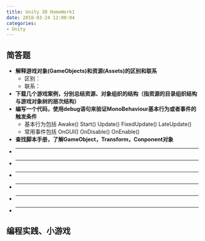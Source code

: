 ```yaml
---
title: Unity 3D HomeWork1
date: 2018-03-24 12:00:04
categories:
- Unity
---
```

## 简答题
- **解释游戏对象(GameObjects)和资源(Assets)的区别和联系**
    - 区别：
    - 联系：
- **下载几个游戏案例，分别总结资源、对象组织的结构（指资源的目录组织结构与游戏对象树的层次结构）**
- **编写一个代码，使用debug语句来验证MonoBehaviour基本行为或者事件的触发条件**
    - 基本行为包括 Awake() Start() Update() FixedUpdate() LateUpdate()
    - 常用事件包括 OnGUI() OnDisable() OnEnable()
- **查找脚本手册，了解GameObject，Transform，Conponent对象**
- ****
- ****
- ****
- ****
- ****
- ****
## 编程实践、小游戏
